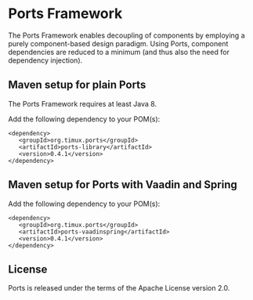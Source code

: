 # Ports Framework

The Ports Framework enables decoupling of components by employing a purely
component-based design paradigm. Using Ports, component dependencies are
reduced to a minimum (and thus also the need for dependency injection).


## Maven setup for plain Ports

The Ports Framework requires at least Java 8.

Add the following dependency to your POM(s):

```
<dependency>
   <groupId>org.timux.ports</groupId>
   <artifactId>ports-library</artifactId>
   <version>0.4.1</version>
</dependency>
```


## Maven setup for Ports with Vaadin and Spring

Add the following dependency to your POM(s):

```
<dependency>
   <groupId>org.timux.ports</groupId>
   <artifactId>ports-vaadinspring</artifactId>
   <version>0.4.1</version>
</dependency>
```

## License

Ports is released under the terms of the Apache License version 2.0.